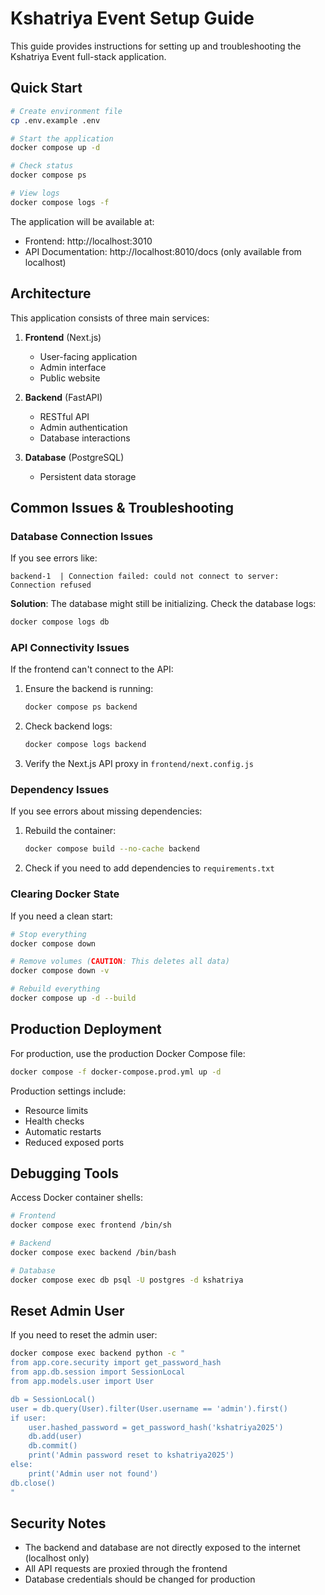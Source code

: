 # Kshatriya Event Setup Guide

This guide provides instructions for setting up and troubleshooting the Kshatriya Event full-stack application.

## Quick Start

```bash
# Create environment file
cp .env.example .env

# Start the application
docker compose up -d

# Check status
docker compose ps

# View logs
docker compose logs -f
```

The application will be available at:
- Frontend: http://localhost:3010
- API Documentation: http://localhost:8010/docs (only available from localhost)

## Architecture

This application consists of three main services:

1. **Frontend** (Next.js)
   - User-facing application
   - Admin interface
   - Public website

2. **Backend** (FastAPI)
   - RESTful API
   - Admin authentication
   - Database interactions

3. **Database** (PostgreSQL)
   - Persistent data storage

## Common Issues & Troubleshooting

### Database Connection Issues

If you see errors like:
```
backend-1  | Connection failed: could not connect to server: Connection refused
```

**Solution**: The database might still be initializing. Check the database logs:
```bash
docker compose logs db
```

### API Connectivity Issues

If the frontend can't connect to the API:

1. Ensure the backend is running:
   ```bash
   docker compose ps backend
   ```

2. Check backend logs:
   ```bash
   docker compose logs backend
   ```

3. Verify the Next.js API proxy in `frontend/next.config.js`

### Dependency Issues

If you see errors about missing dependencies:

1. Rebuild the container:
   ```bash
   docker compose build --no-cache backend
   ```

2. Check if you need to add dependencies to `requirements.txt`

### Clearing Docker State

If you need a clean start:

```bash
# Stop everything
docker compose down

# Remove volumes (CAUTION: This deletes all data)
docker compose down -v

# Rebuild everything
docker compose up -d --build
```

## Production Deployment

For production, use the production Docker Compose file:

```bash
docker compose -f docker-compose.prod.yml up -d
```

Production settings include:
- Resource limits
- Health checks
- Automatic restarts
- Reduced exposed ports

## Debugging Tools

Access Docker container shells:

```bash
# Frontend
docker compose exec frontend /bin/sh

# Backend
docker compose exec backend /bin/bash

# Database
docker compose exec db psql -U postgres -d kshatriya
```

## Reset Admin User

If you need to reset the admin user:

```bash
docker compose exec backend python -c "
from app.core.security import get_password_hash
from app.db.session import SessionLocal
from app.models.user import User

db = SessionLocal()
user = db.query(User).filter(User.username == 'admin').first()
if user:
    user.hashed_password = get_password_hash('kshatriya2025')
    db.add(user)
    db.commit()
    print('Admin password reset to kshatriya2025')
else:
    print('Admin user not found')
db.close()
"
```

## Security Notes

- The backend and database are not directly exposed to the internet (localhost only)
- All API requests are proxied through the frontend
- Database credentials should be changed for production 